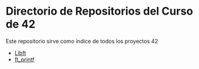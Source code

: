 # Directorio de Repositorios del Curso de 42

Este repositorio sirve como índice de todos los proyectos 42

- [Libft](https://github.com/mariverg/Libtf/tree/master) 
- [ft_printf](https://github.com/mariverg/ft_prinft/tree/master) 
